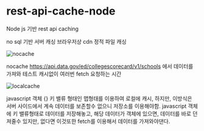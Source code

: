 # rest-api-cache-node
Node js 기반 rest api caching

no sql 기반 서버 캐싱
브라우저상 cdn 정적 파일 캐싱


![nocache](https://user-images.githubusercontent.com/33460988/48134023-04710b80-e2dc-11e8-92c1-586848ed265a.png)

nocache  https://api.data.gov/ed/collegescorecard/v1/schools
에서 데이터를 가져와 테스트 
캐시없이 여러번 fetch 요청하는 시간





![localcache](https://user-images.githubusercontent.com/33460988/48134163-79444580-e2dc-11e8-8bea-a747e122abaf.png)


javascript 객체 {} 키 밸류 형태인 맵형태를 이용하여 로컬에 캐시,
하지만, 이방식은 서버 사이드에서 계속 데이터를 보존할수 없으니 저장소를 이용해야함.
javascript 객체에 키 밸류형태로 데이터를 저장해놓고, 해당 데이터가 객체에 있으면, 데이터를 바로 던져줄수 있지만, 없다면
이것또한 fetch를 이용해서 데이터를 가져와야댄다.


